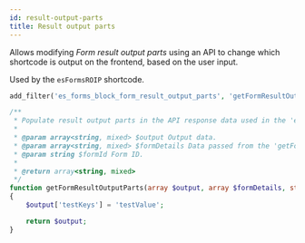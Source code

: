```yaml
---
id: result-output-parts
title: Result output parts
---
```


Allows modifying _Form result output parts_ using an API to change which shortcode is output on the frontend, based on the user input.

Used by the `esFormsROIP` shortcode.

```php
add_filter('es_forms_block_form_result_output_parts', 'getFormResultOutputParts', 10, 3);

/**
 * Populate result output parts in the API response data used in the 'esFormsROIP' shortcode.
 *
 * @param array<string, mixed> $output Output data.
 * @param array<string, mixed> $formDetails Data passed from the 'getFormDetailsApi' function.
 * @param string $formId Form ID.
 *
 * @return array<string, mixed>
 */
function getFormResultOutputParts(array $output, array $formDetails, string $formId): array
{
	$output['testKeys'] = 'testValue';

	return $output;
}
```


